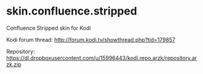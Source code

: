 # skin.confluence.stripped
Confluence Stripped skin for Kodi

Kodi forum thread: http://forum.kodi.tv/showthread.php?tid=179857

Repository: https://dl.dropboxusercontent.com/u/15996443/kodi.repo.arzk/repository.arzk.zip

